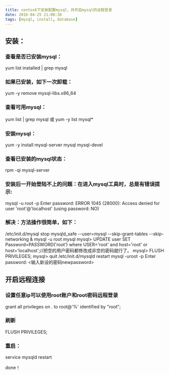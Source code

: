 ```yaml
---
title: centos6下安装配置mysql，并开启mysql的远程登录
date: 2016-04-25 21:00:38
tags: [mysql, install, database]
---
```



## 安装：

### 查看是否已安装mysql：
yum list installed | grep mysql
### 如果已安装，如下一次卸载：
yum -y remove mysql-libs.x86_64
### 查看可用mysql：
yum list | grep mysql 或 yum -y list mysql*
### 安装mysql：
yum -y install mysql-server mysql mysql-devel
### 查看已安装的mysql状态：
rpm -qi mysql-server

### 安装后一开始登陆不上的问题：在进入mysql工具时，总是有错误提示:
mysql -u root -p
Enter password:
ERROR 1045 (28000): Access denied for user 'root'@'localhost' (using password: NO)

### 解决：方法操作很简单，如下：
/etc/init.d/mysql stop
mysqld_safe --user=mysql --skip-grant-tables --skip-networking &
mysql -u root mysql
mysql> UPDATE user SET Password=PASSWORD('root') where USER='root' and host='root' or host='localhost';//把空的用户密码都修改成非空的密码就行了。
mysql> FLUSH PRIVILEGES;
mysql> quit
/etc/init.d/mysqld restart
mysql -uroot -p
Enter password: <输入新设的密码newpassword>

## 开启远程连接
### 设置任意ip可以使用root账户和root密码远程登录
grant all privileges  on *.* to root@'%' identified by "root";
### 刷新
FLUSH PRIVILEGES;
### 重启：
service mysqld restart

done！